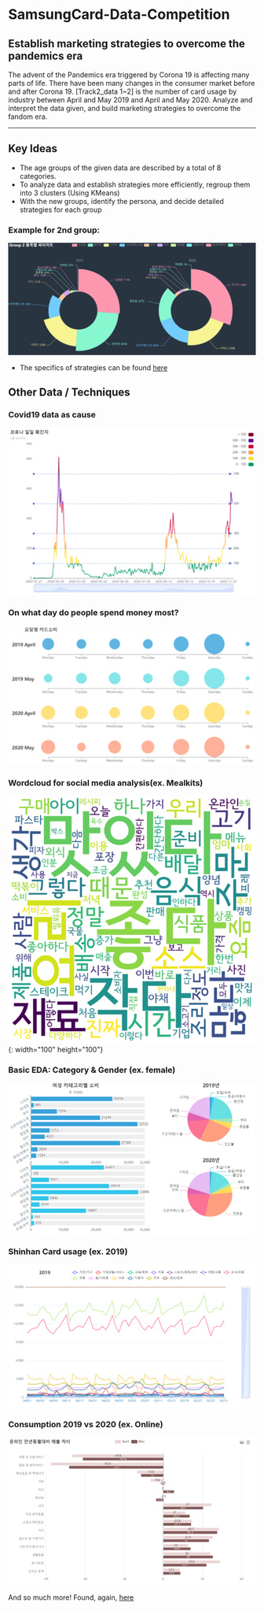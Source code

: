 # SamsungCard-Data-Competition

## Establish marketing strategies to overcome the pandemics era 
The advent of the Pandemics era triggered by Corona 19 is affecting many parts of life. 
There have been many changes in the consumer market before and after Corona 19. 
[Track2_data 1~2] is the number of card usage by industry between April and May 2019 and April and May 2020. 
Analyze and interpret the data given, and build marketing strategies to overcome the fandom era.

-----------------
## Key Ideas
- The age groups of the given data are described by a total of 8 categories.
- To analyze data and establish strategies more efficiently, regroup them into 3 clusters
(Using KMeans)
- With the new groups, identify the persona, and decide detailed strategies for each group

### Example for 2nd group:
![group2](./demonstration/graph%20screenshots/group2_pie.PNG)
- The specifics of strategies can be found [here](./presentation/PPT_Outliers팀.pdf)

## Other Data / Techniques
### Covid19 data as cause
![covid19](./demonstration/graph%20screenshots/covid19.PNG)
### On what day do people spend money most?
![days](./demonstration/graph%20screenshots/days_of_week.PNG)
### Wordcloud for social media analysis(ex. Mealkits)
![wordcloud](./demonstration/wordcloud/코로나%20밀키트.png){: width="100" height="100"}
### Basic EDA: Category & Gender (ex. female)
![female](./demonstration/graph%20screenshots/female.PNG)
### Shinhan Card usage (ex. 2019)
![shinhan](./demonstration/graph%20screenshots/shinhan2019.PNG)
### Consumption 2019 vs 2020 (ex. Online)
![online](./demonstration/graph%20screenshots/online.PNG)

And so much more! Found, again, [here](./presentation/PPT_Outliers팀.pdf)
